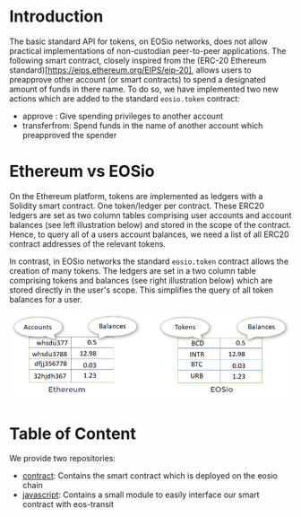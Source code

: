 # Introduction
The basic standard API for tokens, on EOSio networks, does not allow practical implementations of non-custodian peer-to-peer applications. The following smart contract, closely inspired from the (ERC-20 Ethereum standard)[https://eips.ethereum.org/EIPS/eip-20], allows users to preapprove other account (or smart contracts) to spend a designated amount of funds in there name. To do so, we have implemented two new actions which are added to the standard `eosio.token` contract:

- approve : Give spending privileges to another account
- transferfrom: Spend funds in the name of another account which preapproved the spender

# Ethereum vs EOSio

On the Ethereum platform, tokens are implemented as ledgers with a Solidity smart contract. One token/ledger per contract. These ERC20 ledgers are set as two column tables comprising user accounts and account balances (see left illustration below) and stored in the scope of the contract. Hence, to query all of a users account balances, we need a list of all ERC20 contract addresses of the relevant tokens. 

In contrast, in EOSio networks the standard `eosio.token` contract allows the creation of many tokens. The ledgers are set in a two column table comprising tokens and balances (see right illustration below) which are stored directly in the user's scope. This simplifies the query of all token balances for a user. 

<img src="./ledgers.png" width="700">

# Table of Content
We provide two repositories:
* [contract](./contract/): Contains the smart contract which is deployed on the eosio chain 
* [javascript](./javascript/): Contains a small module to easily interface our smart contract with eos-transit
